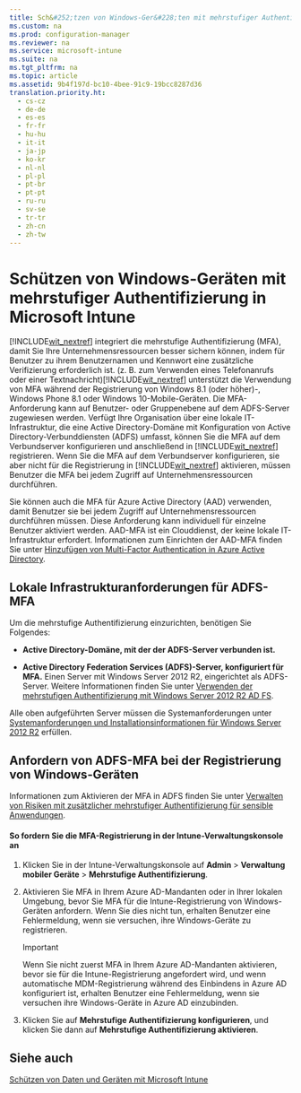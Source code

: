 ```yaml
---
title: Sch&#252;tzen von Windows-Ger&#228;ten mit mehrstufiger Authentifizierung in Microsoft Intune
ms.custom: na
ms.prod: configuration-manager
ms.reviewer: na
ms.service: microsoft-intune
ms.suite: na
ms.tgt_pltfrm: na
ms.topic: article
ms.assetid: 9b4f197d-bc10-4bee-91c9-19bcc8287d36
translation.priority.ht: 
  - cs-cz
  - de-de
  - es-es
  - fr-fr
  - hu-hu
  - it-it
  - ja-jp
  - ko-kr
  - nl-nl
  - pl-pl
  - pt-br
  - pt-pt
  - ru-ru
  - sv-se
  - tr-tr
  - zh-cn
  - zh-tw
---
```

# Sch&#252;tzen von Windows-Ger&#228;ten mit mehrstufiger Authentifizierung in Microsoft Intune
[!INCLUDE[wit_nextref](../Token/wit_nextref_md.md)] integriert die mehrstufige Authentifizierung (MFA), damit Sie Ihre Unternehmensressourcen besser sichern können, indem für Benutzer zu ihrem Benutzernamen und Kennwort eine zusätzliche Verifizierung erforderlich ist. (z. B. zum Verwenden eines Telefonanrufs oder einer Textnachricht)[!INCLUDE[wit_nextref](../Token/wit_nextref_md.md)] unterstützt die Verwendung von MFA während der Registrierung von Windows 8.1 (oder höher)-, Windows Phone 8.1 oder Windows 10-Mobile-Geräten. Die MFA-Anforderung kann auf Benutzer- oder Gruppenebene auf dem ADFS-Server zugewiesen werden. Verfügt Ihre Organisation über eine lokale IT-Infrastruktur, die eine Active Directory-Domäne mit Konfiguration von Active Directory-Verbunddiensten (ADFS) umfasst, können Sie die MFA auf dem Verbundserver konfigurieren und anschließend in [!INCLUDE[wit_nextref](../Token/wit_nextref_md.md)] registrieren. Wenn Sie die MFA auf dem Verbundserver konfigurieren, sie aber nicht für die Registrierung in [!INCLUDE[wit_nextref](../Token/wit_nextref_md.md)] aktivieren, müssen Benutzer die MFA bei jedem Zugriff auf Unternehmensressourcen durchführen.

Sie können auch die MFA für Azure Active Directory (AAD) verwenden, damit Benutzer sie bei jedem Zugriff auf Unternehmensressourcen durchführen müssen. Diese Anforderung kann individuell für einzelne Benutzer aktiviert werden. AAD-MFA ist ein Clouddienst, der keine lokale IT-Infrastruktur erfordert. Informationen zum Einrichten der AAD-MFA finden Sie unter [Hinzufügen von Multi-Factor Authentication in Azure Active Directory](http://technet.microsoft.com/library/dn249466.aspx).

## <a name="Reqs_MFA"></a>Lokale Infrastrukturanforderungen für ADFS-MFA
Um die mehrstufige Authentifizierung einzurichten, benötigen Sie Folgendes:

-   **Active Directory-Domäne, mit der der ADFS-Server verbunden ist.**

-   **Active Directory Federation Services (ADFS)-Server, konfiguriert für MFA.** Einen Server mit Windows Server 2012 R2, eingerichtet als ADFS-Server. Weitere Informationen finden Sie unter [Verwenden der mehrstufigen Authentifizierung mit Windows Server 2012 R2 AD FS](http://msdn.microsoft.com/library/azure/dn807157.aspx).

Alle oben aufgeführten Server müssen die Systemanforderungen unter [Systemanforderungen und Installationsinformationen für Windows Server 2012 R2](http://technet.microsoft.com/library/dn303418.aspx) erfüllen.

## Anfordern von ADFS-MFA bei der Registrierung von Windows-Geräten
Informationen zum Aktivieren der MFA in ADFS finden Sie unter [Verwalten von Risiken mit zusätzlicher mehrstufiger Authentifizierung für sensible Anwendungen](http://technet.microsoft.com/library/dn280949.aspx).

#### So fordern Sie die MFA-Registrierung in der Intune-Verwaltungskonsole an

1.  Klicken Sie in der Intune-Verwaltungskonsole auf **Admin** &gt; **Verwaltung mobiler Geräte** &gt; **Mehrstufige Authentifizierung**.

2.  Aktivieren Sie MFA in Ihrem Azure AD-Mandanten oder in Ihrer lokalen Umgebung, bevor Sie MFA für die Intune-Registrierung von Windows-Geräten anfordern. Wenn Sie dies nicht tun, erhalten Benutzer eine Fehlermeldung, wenn sie versuchen, ihre Windows-Geräte zu registrieren.

    > [!IMPORTANT]
    > Wenn Sie nicht zuerst MFA in Ihrem Azure AD-Mandanten aktivieren, bevor sie für die Intune-Registrierung angefordert wird, und wenn automatische MDM-Registrierung während des Einbindens in Azure AD konfiguriert ist, erhalten Benutzer eine Fehlermeldung, wenn sie versuchen ihre Windows-Geräte in Azure AD einzubinden.

3.  Klicken Sie auf **Mehrstufige Authentifizierung konfigurieren**, und klicken Sie dann auf **Mehrstufige Authentifizierung aktivieren**.

## Siehe auch
[Schützen von Daten und Geräten mit Microsoft Intune](../Topic/Protect-data-and-devices-with-Microsoft-Intune.md)

